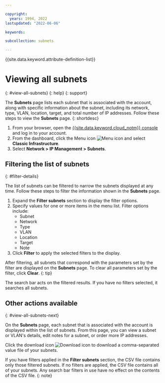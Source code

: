 ```yaml
---

copyright:
  years: 1994, 2022
lastupdated: "2022-06-06"

keywords:

subcollection: subnets

---
```


{{site.data.keyword.attribute-definition-list}}

# Viewing all subnets
{: #view-all-subnets}
{: help}
{: support}

The **Subnets** page lists each subnet that is associated with the account, along with specific information about the subnet, including its network, type, VLAN, location, target, and total number of IP addresses. Follow these steps to view the **Subnets** page.
{: shortdesc}

1. From your browser, open the [{{site.data.keyword.cloud_notm}} console](https://{DomainName}/) and log in to your account.
1. From the dashboard, click the Menu icon ![Menu icon](../../icons/icon_hamburger.svg) and select **Classic Infrastructure**.
1. Select **Network > IP Management > Subnets**.


## Filtering the list of subnets
{: #filter-details}

The list of subnets can be filtered to narrow the subnets displayed at any time. Follow these steps to filter the information shown in the **Subnets** page.

1. Expand the **Filter subnets** section to display the filter options.
1. Specify values for one or more items in the menu list. Filter options include:
    * Subnet
    * Network
    * Type
    * VLAN
    * Location
    * Target
    * Note
1. Click **Filter** to apply the selected filters to the display.

After filtering, all subnets that correspond with the parameters set by the filter are displayed on the **Subnets** page. To clear all parameters set by the filter, click **Clear**.
{: tip}

The search bar acts on the filtered results. If you have no filters selected, it searches all subnets.

## Other actions available
{: #view-all-subnets-next}

On the **Subnets** page, each subnet that is associated with the account is displayed within the list of subnets. From this page, you can view a subnet or VLAN's details, edit notes for a subnet, or order more IP addresses. 

Click the download icon ![Download icon](../icons/download.svg) to download a comma-separated value file of your subnets.

If you have filters applied in the **Filter subnets** section, the CSV file contains only those filtered subnets. If no filters are applied, the CSV file contains all of your subnets. Any search bar filters in use have no effect on the contents of the CSV file.
{: note}
